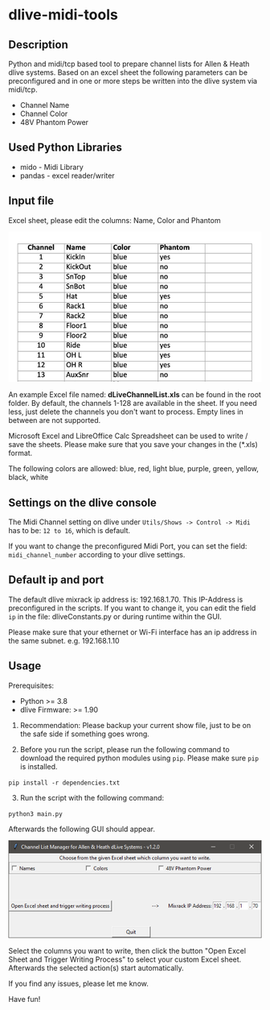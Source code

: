 # dlive-midi-tools
## Description
Python and midi/tcp based tool to prepare channel lists for Allen &amp; Heath dlive systems. Based on an excel sheet the following parameters can be preconfigured and in one or more steps be written into the dlive system via midi/tcp. 
- Channel Name
- Channel Color
- 48V Phantom Power

## Used Python Libraries
* mido - Midi Library
* pandas - excel reader/writer


## Input file
Excel sheet, please edit the columns: Name, Color and Phantom

![Excel](excel.png)

An example Excel file named: **dLiveChannelList.xls** can be found in the root folder. 
By default, the channels 1-128 are available in the sheet. If you need less, 
just delete the channels you don't want to process. Empty lines in between are not supported.

Microsoft Excel and LibreOffice Calc Spreadsheet can be used to write / save the sheets.
Please make sure that you save your changes in the (*.xls) format. 

The following colors are allowed:
blue, red, light blue, purple, green, yellow, black, white

## Settings on the dlive console
The Midi Channel setting on dlive under `Utils/Shows -> Control -> Midi` has to be: `12 to 16`, which is default.

If you want to change the preconfigured Midi Port, you can set the field: `midi_channel_number` according to your dlive settings. 

## Default ip and port
The default dlive mixrack ip address is: 192.168.1.70. This IP-Address is preconfigured in the scripts. If you want to 
change it, you can edit the field `ip` in the file: dliveConstants.py or during runtime within the GUI.  

Please make sure that your ethernet or Wi-Fi interface has an ip address in the same subnet. e.g. 192.168.1.10
 

## Usage
Prerequisites: 
* Python >= 3.8
* dlive Firmware: >= 1.90

1. Recommendation: Please backup your current show file, just to be on the safe side if something goes wrong.

2. Before you run the script, please run the following command to download the required python modules using `pip`. Please make sure `pip` is installed.

`pip install -r dependencies.txt`

3. Run the script with the following command: 

`python3 main.py`

Afterwards the following GUI should appear. 

![Gui](gui.png)

Select the columns you want to write, then click the button "Open Excel Sheet and Trigger Writing Process" to select your custom Excel sheet. Afterwards the selected action(s) start automatically.

If you find any issues, please let me know.

Have fun!